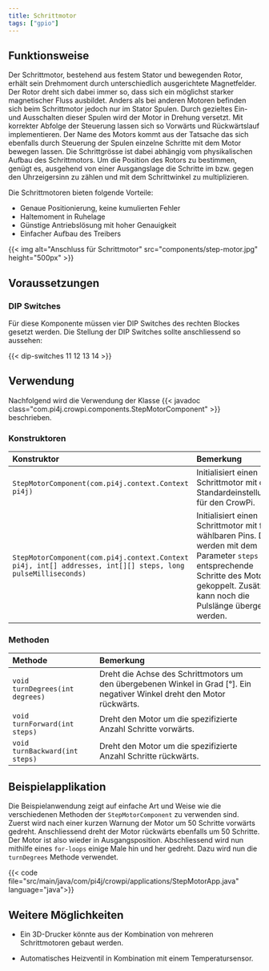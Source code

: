 ```yaml
---
title: Schrittmotor
tags: ["gpio"]
---
```


## Funktionsweise

Der Schrittmotor, bestehend aus festem Stator und bewegenden Rotor, erhält sein Drehmoment durch unterschiedlich ausgerichtete Magnetfelder.
Der Rotor dreht sich dabei immer so, dass sich ein möglichst starker magnetischer Fluss ausbildet. Anders als bei anderen Motoren befinden
sich beim Schrittmotor jedoch nur im Stator Spulen. Durch gezieltes Ein- und Ausschalten dieser Spulen wird der Motor in Drehung versetzt.
Mit korrekter Abfolge der Steuerung lassen sich so Vorwärts und Rückwärtslauf implementieren. Der Name des Motors kommt aus der Tatsache das
sich ebenfalls durch Steuerung der Spulen einzelne Schritte mit dem Motor bewegen lassen. Die Schrittgrösse ist dabei abhängig vom
physikalischen Aufbau des Schrittmotors. Um die Position des Rotors zu bestimmen, genügt es, ausgehend von einer Ausgangslage die Schritte
im bzw. gegen den Uhrzeigersinn zu zählen und mit dem Schrittwinkel zu multiplizieren.

Die Schrittmotoren bieten folgende Vorteile:
- Genaue Positionierung, keine kumulierten Fehler
- Haltemoment in Ruhelage
- Günstige Antriebslösung mit hoher Genauigkeit
- Einfacher Aufbau des Treibers

{{< img alt="Anschluss für Schrittmotor" src="components/step-motor.jpg" height="500px" >}}

## Voraussetzungen

### DIP Switches

Für diese Komponente müssen vier DIP Switches des rechten Blockes gesetzt werden. Die Stellung der DIP Switches sollte anschliessend so
aussehen:

{{< dip-switches 11 12 13 14 >}}

## Verwendung

Nachfolgend wird die Verwendung der Klasse {{< javadoc class="com.pi4j.crowpi.components.StepMotorComponent" >}} beschrieben.

### Konstruktoren

| Konstruktor                                                                                                 | Bemerkung                                                                                                                                                                                             |
|:------------------------------------------------------------------------------------------------------------|:------------------------------------------------------------------------------------------------------------------------------------------------------------------------------------------------------|
| `StepMotorComponent(com.pi4j.context.Context pi4j)`                                                         | Initialisiert einen Schrittmotor mit den Standardeinstellungen für den CrowPi.                                                                                                                        |
| `StepMotorComponent(com.pi4j.context.Context pi4j, int[] addresses, int[][] steps, long pulseMilliseconds)` | Initialisiert einen Schrittmotor mit frei wählbaren Pins. Diese werden mit dem Parameter `steps` an entsprechende Schritte des Motors gekoppelt. Zusätzlich kann noch die Pulslänge übergeben werden. |

### Methoden

| Methode                         | Bemerkung                                                                                                                |
|:--------------------------------|:-------------------------------------------------------------------------------------------------------------------------|
| `void turnDegrees(int degrees)` | Dreht die Achse des Schrittmotors um den übergebenen Winkel in Grad [°]. Ein negativer Winkel dreht den Motor rückwärts. |
| `void turnForward(int steps)`   | Dreht den Motor um die spezifizierte Anzahl Schritte vorwärts.                                                           |
| `void turnBackward(int steps)`  | Dreht den Motor um die spezifizierte Anzahl Schritte rückwärts.                                                          |


## Beispielapplikation

Die Beispielanwendung zeigt auf einfache Art und Weise wie die verschiedenen Methoden der `StepMotorComponent` zu verwenden sind. Zuerst
wird nach einer kurzen Warnung der Motor um 50 Schritte vorwärts gedreht. Anschliessend dreht der Motor rückwärts ebenfalls um 50 Schritte.
Der Motor ist also wieder in Ausgangsposition. Abschliessend wird nun mithilfe eines `for-loops` einige Male hin und her gedreht. Dazu wird
nun die `turnDegrees` Methode verwendet.

{{< code file="src/main/java/com/pi4j/crowpi/applications/StepMotorApp.java" language="java">}}

## Weitere Möglichkeiten

- Ein 3D-Drucker könnte aus der Kombination von mehreren Schrittmotoren gebaut werden.

- Automatisches Heizventil in Kombination mit einem Temperatursensor.
